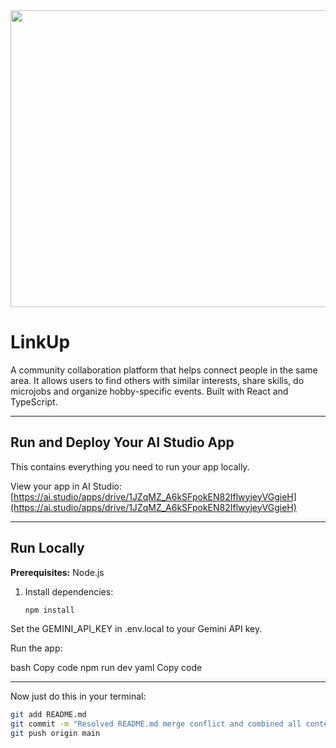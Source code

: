 <div align="center">
<img width="1200" height="475" alt="GHBanner" src="https://github.com/user-attachments/assets/0aa67016-6eaf-458a-adb2-6e31a0763ed6" />
</div>

# LinkUp
A community collaboration platform that helps connect people in the same area. It allows users to find others with similar interests, share skills, do microjobs and organize hobby-specific events. Built with React and TypeScript.

---

## Run and Deploy Your AI Studio App

This contains everything you need to run your app locally.

View your app in AI Studio: [https://ai.studio/apps/drive/1JZqMZ_A6kSFpokEN82IflwyjeyVGgieH](https://ai.studio/apps/drive/1JZqMZ_A6kSFpokEN82IflwyjeyVGgieH)

---

## Run Locally

**Prerequisites:** Node.js

1. Install dependencies:
   ```bash
   npm install
Set the GEMINI_API_KEY in .env.local to your Gemini API key.

Run the app:

bash
Copy code
npm run dev
yaml
Copy code

---

Now just do this in your terminal:

```bash
git add README.md
git commit -m "Resolved README.md merge conflict and combined all content"
git push origin main